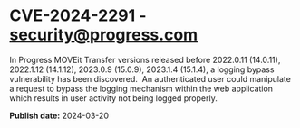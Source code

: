 # CVE-2024-2291 - security@progress.com


In Progress MOVEit Transfer versions released before 2022.0.11 (14.0.11), 2022.1.12 (14.1.12), 2023.0.9 (15.0.9), 2023.1.4 (15.1.4), a logging bypass vulnerability has been discovered.  An authenticated user could manipulate a request to bypass the logging mechanism within the web application which results in user activity not being logged properly.

**Publish date:** 2024-03-20
